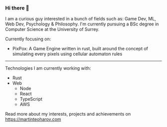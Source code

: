 ### Hi there 👋

I am a curious guy interested in a bunch of fields such as: Game Dev, ML, Web Dev, Psychology & Philosophy.
I'm currently pursuing a BSc degree in Computer Science at the University of Surrey.

Currently focusing on:
- PixPox: A Game Engine written in rust, built around the concept of simulating every pixels using cellular automaton rules

---
Technologies I am currently working with:
- Rust
- Web
  - Node
  - React
  - TypeScript
  - AWS

Read more about my interests, projects and achievements on https://martinteoharov.com

<!--
**martinteoharov/martinteoharov** is a ✨ _special_ ✨ repository because its `README.md` (this file) appears on your GitHub profile.

Here are some ideas to get you started:

- 🔭 I’m currently working on ...
- 🌱 I’m currently learning ...
- 👯 I’m looking to collaborate on ...
- 🤔 I’m looking for help with ...
- 💬 Ask me about ...
- 📫 How to reach me: ...
- 😄 Pronouns: ...
- ⚡ Fun fact: ...
-->
